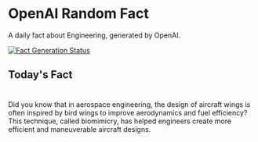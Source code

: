 
# OpenAI Random Fact
A daily fact about Engineering, generated by OpenAI.

[![Fact Generation Status](https://github.com/MarioVidoni/openai-daily-fact/actions/workflows/main.yml/badge.svg)](https://github.com/MarioVidoni/openai-daily-fact/actions/workflows/main.yml)

## Today's Fact
# 
Did you know that in aerospace engineering, the design of aircraft wings is often inspired by bird wings to improve aerodynamics and fuel efficiency? This technique, called biomimicry, has helped engineers create more efficient and maneuverable aircraft designs.